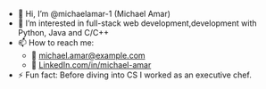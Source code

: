 - 👋 Hi, I’m @michaelamar-1 (Michael Amar)
- 👀 I’m interested in full-stack web development,development with Python, Java and C/C++
- 📫 How to reach me:   
  - 📧 michael.amar@example.com  
  - 💼 [LinkedIn.com/in/michael-amar](https://www.linkedin.com/in/michael-amar)  
- ⚡ Fun fact: Before diving into CS I worked as an executive chef.
